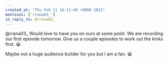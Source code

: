 ```yaml
---
created_at: "Thu Feb 11 16:12:49 +0000 2021"
mentions: ['rrana03_']
in_reply_to: @rrana03_
---
```


@rrana03_ Would love to have you on ours at some point. We are recording our first episode tomorrow. Give us a couple episodes to work out the kinks first. 😀

Maybe not a huge audience builder for you but I am a fan. 😀